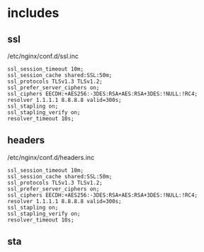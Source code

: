 includes
========

## ssl
/etc/nginx/conf.d/ssl.inc
```
ssl_session_timeout 10m;
ssl_session_cache shared:SSL:50m;
ssl_protocols TLSv1.3 TLSv1.2;
ssl_prefer_server_ciphers on;
ssl_ciphers EECDH:+AES256:-3DES:RSA+AES:RSA+3DES:!NULL:!RC4;
resolver 1.1.1.1 8.8.8.8 valid=300s;
ssl_stapling on;
ssl_stapling_verify on;
resolver_timeout 10s;
```

## headers

/etc/nginx/conf.d/headers.inc
```
ssl_session_timeout 10m;
ssl_session_cache shared:SSL:50m;
ssl_protocols TLSv1.3 TLSv1.2;
ssl_prefer_server_ciphers on;
ssl_ciphers EECDH:+AES256:-3DES:RSA+AES:RSA+3DES:!NULL:!RC4;
resolver 1.1.1.1 8.8.8.8 valid=300s;
ssl_stapling on;
ssl_stapling_verify on;
resolver_timeout 10s;
```

## sta